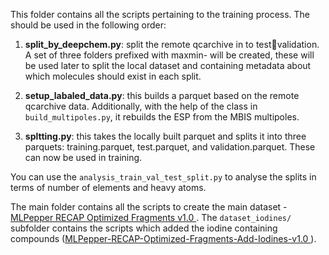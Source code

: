 This folder contains all the scripts pertaining to the training process.
The should be used in the following order:

1. **split_by_deepchem.py**: split the remote qcarchive in to test:train:validation. A set of three folders prefixed with maxmin- will be created, these will be used later to split the local dataset and containing metadata about which molecules should exist in each split.

2. **setup_labaled_data.py**: this builds a parquet based on the remote qcarchive data. Additionally, with the help of the class in `build_multipoles.py`, it rebuilds the ESP from the MBIS multipoles.

3. **spltting.py**: this takes the locally built parquet and splits it into three parquets: training.parquet, test.parquet, and validation.parquet. These can now be used in training. 

You can use the `analysis_train_val_test_split.py` to analyse the splits in terms of number of elements and heavy atoms. 

The main folder contains all the scripts to create the main dataset - [MLPepper RECAP Optimized Fragments v1.0
](https://github.com/openforcefield/qca-dataset-submission/tree/master/submissions/2024-07-26-MLPepper-RECAP-Optimized-Fragments-v1.0). The `dataset_iodines/` subfolder contains the scripts which added the iodine containing compounds ([MLPepper-RECAP-Optimized-Fragments-Add-Iodines-v1.0
](https://github.com/openforcefield/qca-dataset-submission/tree/master/submissions/2024-10-11-MLPepper-RECAP-Optimized-Fragments-Add-Iodines-v1.0)). 